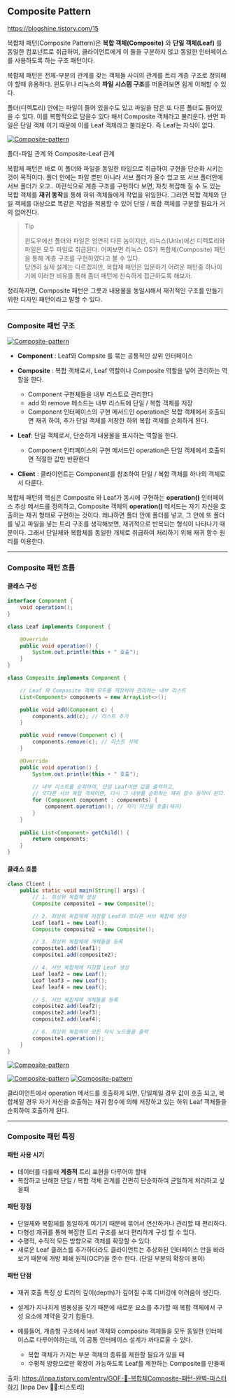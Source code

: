 ## **Composite Pattern**
https://blogshine.tistory.com/15

복합체 패턴(Composite Pattern)은 **복합 객체(Composite)** 와 **단일 객체(Leaf)** 를 동일한 컴포넌트로 취급하여, 클라이언트에게 이 둘을 구분하지 않고 동일한 인터페이스를 사용하도록 하는 구조 패턴이다.

복합체 패턴은 전체-부분의 관계를 갖는 객체들 사이의 관계를 트리 계층 구조로 정의해야 할때 유용하다. 윈도우나 리눅스의 **파일 시스템 구조**를 떠올려보면 쉽게 이해할 수 있다.

폴더(디렉토리) 안에는 파일이 들어 있을수도 있고 파일을 담은 또 다른 폴더도 들어있을 수 있다. 이를 복합적으로 담을수 있다 해서 Composite 객체라고 불리운다. 반면 파일은 단일 객체 이기 때문에 이를 Leaf 객체라고 불리운다. 즉 Leaf는 자식이 없다.

[![Composite-pattern](img/composite-leaf.png)](img/composite-leaf.png)

폴더-파일 관계 와 Composite-Leaf 관계

복합체 패턴은 바로 이 폴더와 파일을 동일한 타입으로 취급하여 구현을 단순화 시키는 것이 목적이다. 폴더 안에는 파일 뿐만 아니라 서브 폴더가 올수 있고 또 서브 폴더안에 서브 폴더가 오고.. 이런식으로 계층 구조를 구현하다 보면, 자칫 복잡해 질 수 도 있는 복합 객체를 **재귀 동작**을 통해 하위 객체들에게 작업을 위임한다. 그러면 복합 객체와 단일 객체를 대상으로 똑같은 작업을 적용할 수 있어 단일 / 복합 객체를 구분할 필요가 거의 없어진다.
> Tip
>
> 윈도우에선 폴더와 파일은 엄연히 다른 놈이지만, 리눅스(Unix)에선 디렉토리와 파일은 모두 파일로 취급된다. 어찌보면 리눅스 OS가 복합체(Composite) 패턴을 통해 계층 구조를 구현하였다고 볼 수 있다.   
> 당연히 실제 설계는 다르겠지만, 복합체 패턴은 입문하기 어려운 패턴중 하나이기에 이러한 비유를 통해 좀더 패턴에 친숙하게 접근하도록 해보자.

정리하자면, Composite 패턴은 그릇과 내용물을 동일시해서 재귀적인 구조를 만들기 위한 디자인 패턴이라고 말할 수 있다.

---

### **Composite 패턴 구조**

[![Composite-pattern](img/composite-pattern.png)](img/composite-pattern.png)

- **Component** : Leaf와 Compsite 를 묶는 공통적인 상위 인터페이스
- **Composite** : 복합 객체로서, Leaf 역할이나 Composite 역할을 넣어 관리하는 역할을 한다.
    
    - Component 구현체들을 내부 리스트로 관리한다
    - add 와 remove 메소드는 내부 리스트에 단일 / 복합 객체를 저장
    - Component 인터페이스의 구현 메서드인 operation은 복합 객체에서 호출되면 재귀 하여, 추가 단일 객체를 저장한 하위 복합 객체를 순회하게 된다.

- **Leaf**: 단일 객체로서, 단순하게 내용물을 표시하는 역할을 한다.

  - Component 인터페이스의 구현 메서드인 operation은 단일 객체에서 호출되면 적절한 값만 반환한다

- **Client** : 클라이언트는 Component를 참조하여 단일 / 복합 객체를 하나의 객체로서 다룬다.

복합체 패턴의 핵심은 Composite 와 Leaf가 동시에 구현하는 **operation()** 인터페이스 추상 메서드를 정의하고, Composite 객체의 **operation()** 메서드는 자기 자신을 호출하는 재귀 형태로 구현하는 것이다. 왜냐하면 폴더 안에 폴더를 넣고, 그 안에 또 폴더를 넣고 파일을 넣는 트리 구조를 생각해보면, 재귀적으로 반복되는 형식이 나타나기 때문이다. 그래서 단일체와 복합체를 동일한 개체로 취급하여 처리하기 위해 재귀 함수 원리를 이용한다.

---

### **Composite 패턴** **흐름**

#### **클래스 구성**

```java
interface Component {
    void operation();
}
```

```java
class Leaf implements Component {

    @Override
    public void operation() {
        System.out.println(this + " 호출");
    }
}
```

```java
class Composite implements Component {

    // Leaf 와 Composite 객체 모두를 저장하여 관리하는 내부 리스트
    List<Component> components = new ArrayList<>();

    public void add(Component c) {
        components.add(c); // 리스트 추가
    }

    public void remove(Component c) {
        components.remove(c); // 리스트 삭제
    }

    @Override
    public void operation() {
        System.out.println(this + " 호출");
        
        // 내부 리스트를 순회하여, 단일 Leaf이면 값을 출력하고,
        // 또다른 서브 복합 객체이면, 다시 그 내부를 순회하는 재귀 함수 동작이 된다.
        for (Component component : components) {
            component.operation(); // 자기 자신을 호출(재귀)
        }
    }
    
    public List<Component> getChild() {
        return components;
    }
}
```

#### **클래스 흐름**
```java
class Client {
    public static void main(String[] args) {
        // 1. 최상위 복합체 생성
        Composite composite1 = new Composite();

        // 2. 최상위 복합체에 저장할 Leaf와 또다른 서브 복합체 생성
        Leaf leaf1 = new Leaf();
        Composite composite2 = new Composite();

        // 3. 최상위 복합체에 개체들을 등록
        composite1.add(leaf1);
        composite1.add(composite2);

        // 4. 서브 복합체에 저장할 Leaf 생성
        Leaf leaf2 = new Leaf();
        Leaf leaf3 = new Leaf();
        Leaf leaf4 = new Leaf();

        // 5. 서브 복합체에 개체들을 등록
        composite2.add(leaf2);
        composite2.add(leaf3);
        composite2.add(leaf4);

        // 6. 최상위 복합체의 모든 자식 노드들을 출력
        composite1.operation();
    }
}
```

[![Composite-pattern](img/composite-print.png)](img/composite-print.png)



[![Composite-pattern](img/composite-class.jpg)](img/composite-class.jpg)
[![Composite-pattern](img/composite-sequence.png)](img/composite-sequence.png)

클라이언트에서 operation 메서드를 호출하게 되면, 단일체일 경우 값이 호출 되고, 복합체일 경우 자기 자신을 호출하는 재귀 함수에 의해 저장하고 있는 하위 Leaf 객체들을 순회하여 호출하게 된다.

---

### **Composite 패턴 특징**

#### **패턴 사용 시기**

- 데이터를 다룰때 **계층적** 트리 표현을 다루어야 할때
- 복잡하고 난해한 단일 / 복합 객체 관계를 간편히 단순화하여 균일하게 처리하고 싶을때

#### **패턴 장점**

- 단일체와 복합체를 동일하게 여기기 때문에 묶어서 연산하거나 관리할 때 편리하다.
- 다형성 재귀를 통해 복잡한 트리 구조를 보다 편리하게 구성 할 수 있다. 
- 수평적, 수직적 모든 방향으로 객체를 확장할 수 있다.
- 새로운 Leaf 클래스를 추가하더라도 클라이언트는 추상화된 인터페이스 만을 바라보기 때문에 개방 폐쇄 원칙(OCP)을 준수 한다. (단일 부분의 확장이 용이)

#### **패턴 단점**

- 재귀 호출 특징 상 트리의 깊이(depth)가 깊어질 수록 디버깅에 어려움이 생긴다.
- 설계가 지나치게 범용성을 갖기 때문에 새로운 요소를 추가할 때 복합 객체에서 구성 요소에 제약을 갖기 힘들다.

- 예를들어, 계층형 구조에서 leaf 객체와 composite 객체들을 모두 동일한 인터페이스로 다루어야하는데, 이 공통 인터페이스 설계가 까다로울 수 있다.

  - 복합 객체가 가지는 부분 객체의 종류를 제한할 필요가 있을 때
  - 수평적 방향으로만 확장이 가능하도록 Leaf를 제한하는 Composite를 만들때

출처: https://inpa.tistory.com/entry/GOF-💠-복합체Composite-패턴-완벽-마스터하기 [Inpa Dev 👨‍💻:티스토리]